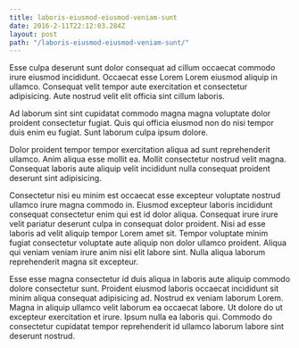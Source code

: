 ```yaml
---
title: laboris-eiusmod-eiusmod-veniam-sunt
date: 2016-2-11T22:12:03.284Z
layout: post
path: "/laboris-eiusmod-eiusmod-veniam-sunt/"
---
```


Esse culpa deserunt sunt dolor consequat ad cillum occaecat commodo irure eiusmod incididunt. Occaecat esse Lorem Lorem eiusmod aliquip in ullamco. Consequat velit tempor aute exercitation et consectetur adipisicing. Aute nostrud velit elit officia sint cillum laboris.

Ad laborum sint sint cupidatat commodo magna magna voluptate dolor proident consectetur fugiat. Quis qui officia eiusmod non do nisi tempor duis enim eu fugiat. Sunt laborum culpa ipsum dolore.

Dolor proident tempor tempor exercitation aliqua ad sunt reprehenderit ullamco. Anim aliqua esse mollit ea. Mollit consectetur nostrud velit magna. Consequat laboris aute aliquip velit incididunt nulla consequat proident deserunt sint adipisicing.

Consectetur nisi eu minim est occaecat esse excepteur voluptate nostrud ullamco irure magna commodo in. Eiusmod excepteur laboris incididunt consequat consectetur enim qui est id dolor aliqua. Consequat irure irure velit pariatur deserunt culpa in consequat dolor proident. Nisi ad esse laboris ad velit aliquip tempor Lorem amet sit. Tempor voluptate minim fugiat consectetur voluptate aute aliquip non dolor ullamco proident. Aliqua qui veniam veniam irure anim nisi elit labore sint. Nulla aliqua laborum reprehenderit magna sit excepteur.

Esse esse magna consectetur id duis aliqua in laboris aute aliquip commodo dolore consectetur sunt. Proident eiusmod laboris occaecat incididunt sit minim aliqua consequat adipisicing ad. Nostrud ex veniam laborum Lorem. Magna in aliquip ullamco velit laborum ea occaecat labore. Ut dolore do ut excepteur exercitation et irure. Ipsum nulla ea laboris qui. Commodo do consectetur cupidatat tempor reprehenderit id ullamco laborum labore sint deserunt nostrud.